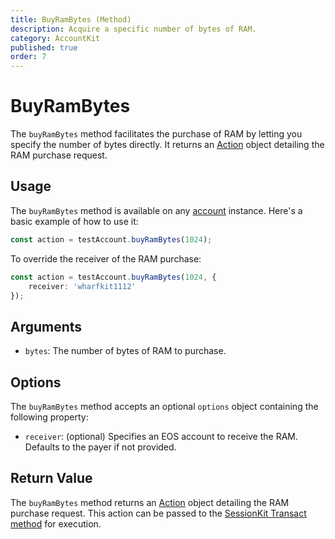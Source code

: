 ```yaml
---
title: BuyRamBytes (Method)
description: Acquire a specific number of bytes of RAM.
category: AccountKit
published: true
order: 7
---
```


# BuyRamBytes

The `buyRamBytes` method facilitates the purchase of RAM by letting you specify the number of bytes directly. It returns an [Action](/docs/antelope/action) object detailing the RAM purchase request.

## Usage

The `buyRamBytes` method is available on any [account](/docs/account-kit/account) instance. Here's a basic example of how to use it:

```typescript
const action = testAccount.buyRamBytes(1024);
```

To override the receiver of the RAM purchase:

```typescript
const action = testAccount.buyRamBytes(1024, {
    receiver: 'wharfkit1112'
});
```

## Arguments

- `bytes`: The number of bytes of RAM to purchase.

## Options

The `buyRamBytes` method accepts an optional `options` object containing the following property:

- `receiver`: (optional) Specifies an EOS account to receive the RAM. Defaults to the payer if not provided.

## Return Value

The `buyRamBytes` method returns an [Action](/docs/antelope/action) object detailing the RAM purchase request. This action can be passed to the [SessionKit Transact method](/docs/session-kit/transact) for execution.

